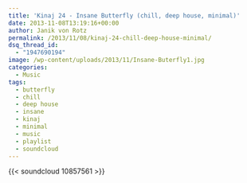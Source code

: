 ```yaml
---
title: 'Kinaj 24 - Insane Butterfly (chill, deep house, minimal)'
date: 2013-11-08T13:19:16+00:00
author: Janik von Rotz
permalink: /2013/11/08/kinaj-24-chill-deep-house-minimal/
dsq_thread_id:
  - "1947690194"
image: /wp-content/uploads/2013/11/Insane-Buterfly1.jpg
categories:
  - Music
tags:
  - butterfly
  - chill
  - deep house
  - insane
  - kinaj
  - minimal
  - music
  - playlist
  - soundcloud
---
```

{{< soundcloud 10857561 >}}